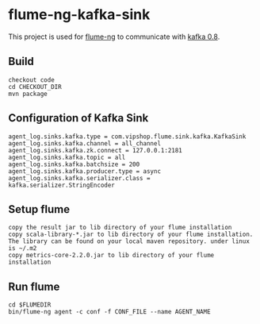 flume-ng-kafka-sink
================

This project is used for [flume-ng](https://github.com/apache/flume) to communicate with [kafka 0.8](http://kafka.apache.org/08/quickstart.html).

Build
-----
    checkout code
    cd CHECKOUT_DIR
    mvn package
    
Configuration of Kafka Sink
----------

    agent_log.sinks.kafka.type = com.vipshop.flume.sink.kafka.KafkaSink
    agent_log.sinks.kafka.channel = all_channel
    agent_log.sinks.kafka.zk.connect = 127.0.0.1:2181
    agent_log.sinks.kafka.topic = all
    agent_log.sinks.kafka.batchsize = 200
    agent_log.sinks.kafka.producer.type = async
    agent_log.sinks.kafka.serializer.class = kafka.serializer.StringEncoder


Setup flume
----------
    copy the result jar to lib directory of your flume installation
    copy scala-library-*.jar to lib directory of your flume installation. The library can be found on your local maven repository. under linux is ~/.m2
    copy metrics-core-2.2.0.jar to lib directory of your flume installation

Run flume
---------
    cd $FLUMEDIR
    bin/flume-ng agent -c conf -f CONF_FILE --name AGENT_NAME

